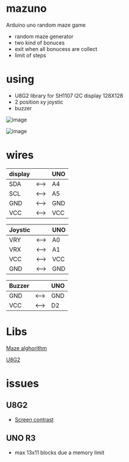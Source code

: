 # mazuno
Arduino uno random maze game
- random maze generator
- two kind of bonuces
- exit when all bonucess are collect
- limit of steps

# using 
- U8G2 library for SH1107 I2C display 128X128
- 2 position xy joystic
- buzzer


![image](https://github.com/user-attachments/assets/04ce9575-4d35-4b29-b32e-e3587c632e11)





![image](https://github.com/user-attachments/assets/f047de2f-d14e-4f2b-9969-4a1671edc035)


# wires

display |  | UNO   
--- | --- | --- 
SDA | <--> | A4   
SCL | <--> | A5
GND | <--> | GND
VCC | <--> | VCC



Joystic | | UNO   
--- | --- | --- 
VRY | <--> | A0
VRX | <--> | A1     
VCC | <--> | VCC
GND | <--> | GND


Buzzer | | UNO  
--- | --- | --- 
GND | <--> | GND
VCC | <--> | D2


# Libs

[Maze alghorithm](https://en.wikipedia.org/wiki/Maze_generation_algorithm#Simple_algorithms)

[U8G2](https://github.com/olikraus/u8g2)


# issues
## U8G2
- [Screen contrast](https://github.com/olikraus/u8g2/issues/501#issuecomment-366543758)

## UNO R3
- max 13x11 blocks due a memory limit
